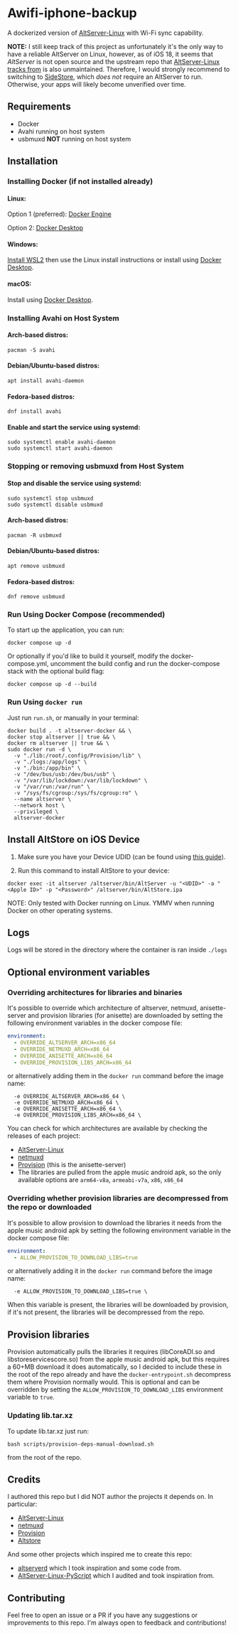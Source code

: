 # Awifi-iphone-backup

A dockerized version of [AltServer-Linux](https://github.com/NyaMisty/AltServer-Linux) with Wi-Fi sync capability.

**NOTE:** I still keep track of this project as unfortunately it's the only way to have a reliable AltServer on Linux, however, as of iOS 18, it seems that _AltServer_ is not open source and the upstream repo that [AltServer-Linux tracks from](https://github.com/rileytestut/AltServer-Windows) is also unmaintained. Therefore, I would strongly recommend to switching to [SideStore](https://sidestore.io/), which _does not_ require an AltServer to run. Otherwise, your apps will likely become unverified over time.

## Requirements

- Docker
- Avahi running on host system
- usbmuxd **NOT** running on host system

## Installation

### Installing Docker (if not installed already)

#### Linux:

Option 1 (preferred): [Docker Engine](https://docs.docker.com/engine/install/)

Option 2: [Docker Desktop](https://docs.docker.com/desktop/install/linux-install/)

#### Windows:

[Install WSL2](https://docs.docker.com/desktop/wsl/) then use the Linux install instructions or install using [Docker Desktop](https://docs.docker.com/desktop/install/windows-install/).

#### macOS:

Install using [Docker Desktop](https://docs.docker.com/desktop/install/mac-install/).

### Installing Avahi on Host System

#### Arch-based distros:

```shell
pacman -S avahi
```

#### Debian/Ubuntu-based distros:

```shell
apt install avahi-daemon
```

#### Fedora-based distros:

```shell
dnf install avahi
```

#### Enable and start the service using systemd:

```shell
sudo systemctl enable avahi-daemon
sudo systemctl start avahi-daemon
```

### Stopping or removing usbmuxd from Host System

#### Stop and disable the service using systemd:

```shell
sudo systemctl stop usbmuxd
sudo systemctl disable usbmuxd
```

#### Arch-based distros:

```shell
pacman -R usbmuxd
```

#### Debian/Ubuntu-based distros:

```shell
apt remove usbmuxd
```

#### Fedora-based distros:

```shell
dnf remove usbmuxd
```

### Run Using Docker Compose (recommended)

To start up the application, you can run:

```shell
docker compose up -d
```

Or optionally if you'd like to build it yourself, modify the docker-compose.yml, uncomment the build config and run the docker-compose stack with the optional build flag:

```shell
docker compose up -d --build
```

### Run Using `docker run`

Just run `run.sh`, or manually in your terminal:

```shell
docker build . -t altserver-docker && \
docker stop altserver || true && \
docker rm altserver || true && \
sudo docker run -d \
  -v "./lib:/root/.config/Provision/lib" \
  -v "./logs:/app/logs" \
  -v "./bin:/app/bin" \
  -v "/dev/bus/usb:/dev/bus/usb" \
  -v "/var/lib/lockdown:/var/lib/lockdown" \
  -v "/var/run:/var/run" \
  -v "/sys/fs/cgroup:/sys/fs/cgroup:ro" \
  --name altserver \
  --network host \
  --privileged \
  altserver-docker
```

## Install AltStore on iOS Device

1. Make sure you have your Device UDID (can be found using [this guide](https://discussions.apple.com/thread/250783627)).

2. Run this command to install AltStore to your device:

```shell
docker exec -it altserver /altserver/bin/AltServer -u "<UDID>" -a "<Apple ID>" -p "<Password>" /altserver/bin/AltStore.ipa
```

NOTE: Only tested with Docker running on Linux. YMMV when running Docker on other operating systems.

## Logs

Logs will be stored in the directory where the container is ran inside `./logs`

## Optional environment variables

### Overriding architectures for libraries and binaries

It's possible to override which architecture of altserver, netmuxd, anisette-server and provision libraries (for anisette) are downloaded by setting the following environment variables in the docker compose file:

```yaml
environment:
  - OVERRIDE_ALTSERVER_ARCH=x86_64
  - OVERRIDE_NETMUXD_ARCH=x86_64
  - OVERRIDE_ANISETTE_ARCH=x86_64
  - OVERRIDE_PROVISION_LIBS_ARCH=x86_64
```

or alternatively adding them in the `docker run` command before the image name:

```shell
  -e OVERRIDE_ALTSERVER_ARCH=x86_64 \
  -e OVERRIDE_NETMUXD_ARCH=x86_64 \
  -e OVERRIDE_ANISETTE_ARCH=x86_64 \
  -e OVERRIDE_PROVISION_LIBS_ARCH=x86_64 \
```

You can check for which architectures are available by checking the releases of each project:

- [AltServer-Linux](https://github.com/NyaMisty/AltServer-Linux/releases)
- [netmuxd](https://github.com/jkcoxson/netmuxd/releases)
- [Provision](https://github.com/Dadoum/Provision/releases) (this is the anisette-server)
- The libraries are pulled from the apple music android apk, so the only available options are `arm64-v8a`, `armeabi-v7a`, `x86`, `x86_64`

### Overriding whether provision libraries are decompressed from the repo or downloaded

It's possible to allow provision to download the libraries it needs from the apple music android apk by setting the following environment variable in the docker compose file:

```yaml
environment:
  - ALLOW_PROVISION_TO_DOWNLOAD_LIBS=true
```

or alternatively adding it in the `docker run` command before the image name:

```shell
  -e ALLOW_PROVISION_TO_DOWNLOAD_LIBS=true \
```

When this variable is present, the libraries will be downloaded by provision, if it's not present, the libraries will be decompressed from the repo.

## Provision libraries

Provision automatically pulls the libraries it requires (libCoreADI.so and libstoreservicescore.so) from the apple music android apk, but this requires a 60+MB download it does automatically, so I decided to include these in the root of the repo already and have the `docker-entrypoint.sh` decompress them where Provision normally would. This is optional and can be overridden by setting the `ALLOW_PROVISION_TO_DOWNLOAD_LIBS` environment variable to `true`.

### Updating lib.tar.xz

To update lib.tar.xz just run:

```shell
bash scripts/provision-deps-manual-download.sh
```

from the root of the repo.

## Credits

I authored this repo but I did NOT author the projects it depends on. In particular:

- [AltServer-Linux](https://github.com/NyaMisty/AltServer-Linux)
- [netmuxd](https://github.com/jkcoxson/netmuxd/)
- [Provision](https://github.com/Dadoum/Provision/)
- [Altstore](https://altstore.io)

And some other projects which inspired me to create this repo:

- [altserverd](https://github.com/hkfuertes/altserverd) which I took inspiration and some code from.
- [AltServer-Linux-PyScript](https://github.com/powenn/AltServer-Linux-PyScript/issues) which I audited and took inspiration from.

## Contributing

Feel free to open an issue or a PR if you have any suggestions or improvements to this repo. I'm always open to feedback and contributions!
